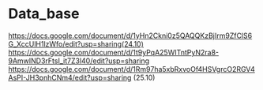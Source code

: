# Data_base
https://docs.google.com/document/d/1yHn2Ckni0z5QAQQKzBjIrm9ZfClS6G_XccUlH1lzWfo/edit?usp=sharing(24.10)
https://docs.google.com/document/d/1t9yPqA25WITntPyN2ra8-9AmwIND3rFtsI_it7Z3l40/edit?usp=sharing
https://docs.google.com/document/d/1Rm97ha5xbRxvoOf4HSVgrcO2RGV4AsPI-JH3pnhCNm4/edit?usp=sharing (25.10)
